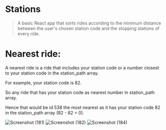 # Stations
> A basic React app that sorts rides according to the minimum distance between the user's chosen station code and the stopping stations of every ride.

# Nearest ride:
A nearest ride is a ride that includes your station code or a number closest to your station code in the station_path array.


For example, your station code is 82. 

So any ride that has your station code as nearest number in station_path array.


Hence that would be  id 538 the most nearest as it has your station code 82 in the station_path array (82 - 82 = 0). 


![Screenshot (181)](https://user-images.githubusercontent.com/71923204/158275265-3d151bec-e955-4b26-812a-83d5bb0ad8ae.png)
![Screenshot (182)](https://user-images.githubusercontent.com/71923204/158275280-9ab38f39-6dea-4f4b-9d3b-8c4de283702d.png)
![Screenshot (184)](https://user-images.githubusercontent.com/71923204/158275299-4cc2087a-83a1-4c28-818e-a9d636767e29.png)
